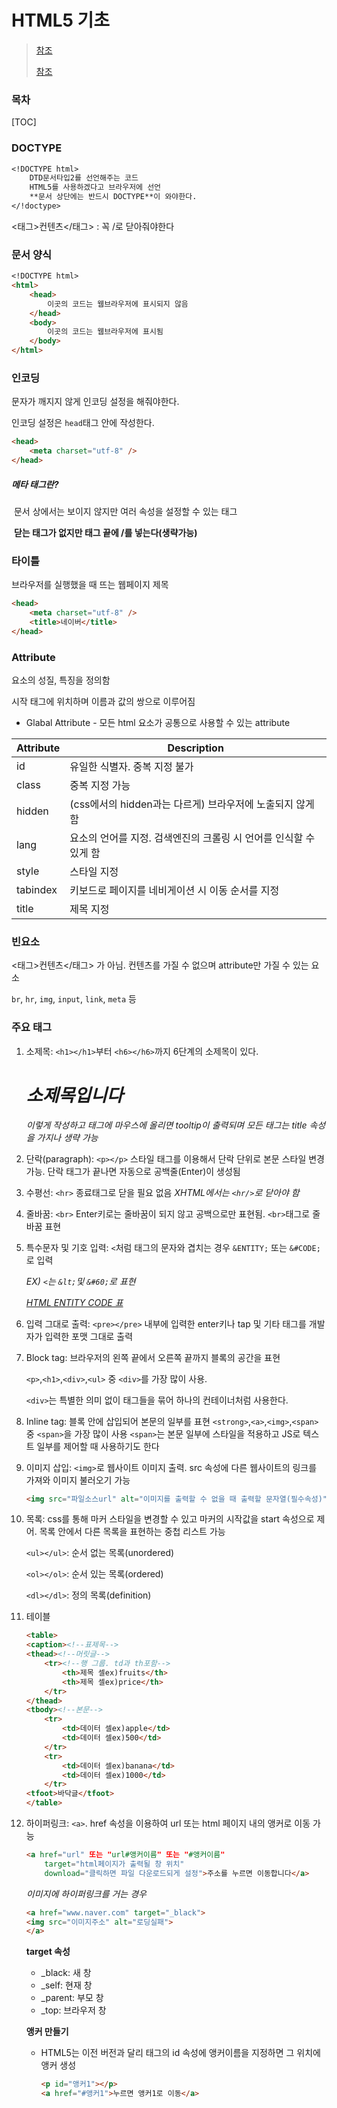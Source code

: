 # HTML5 기초
>[참조](https://m.blog.naver.com/PostView.naver?isHttpsRedirect=true&blogId=loveiss0&logNo=140212177827)
>
>[참조](https://taemtaem-it.tistory.com/entry/2%EC%9E%A5-HTML5-%EA%B8%B0%EB%B3%B8%EB%AC%B8%EB%B2%95)

### 목차
[TOC]



### DOCTYPE

```markdown
<!DOCTYPE html>
    DTD문서타입2를 선언해주는 코드
	HTML5를 사용하겠다고 브라우저에 선언
	**문서 상단에는 반드시 DOCTYPE**이 와야한다.
</!doctype>
```

<태그>컨텐츠</태그> : 꼭 /로 닫아줘야한다

<!--주석-->

### 문서  양식

```markdown
<!DOCTYPE html>
<html>
    <head>
    	이곳의 코드는 웹브라우저에 표시되지 않음
    </head>
    <body>
    	이곳의 코드는 웹브라우저에 표시됨
    </body>
</html>
```

### 인코딩

문자가 깨지지 않게 인코딩 설정을 해줘야한다.

인코딩 설정은 `head`태그 안에 작성한다.
```markdown
<head>
	<meta charset="utf-8" />
</head>
```
##### *메타 태그란?* 

​	문서 상에서는 보이지 않지만 여러 속성을 설정할 수 있는 태그

​	**닫는 태그가 없지만 태그 끝에 /를 넣는다(생략가능)**



### 타이틀

브라우저를 실행했을 때 뜨는 웹페이지 제목

```markdown
<head>
	<meta charset="utf-8" />
	<title>네이버</title>
</head>
```



### Attribute

요소의 성질, 특징을 정의함

시작 태그에 위치하며 이름과 값의 쌍으로 이루어짐

- Glabal Attribute - 모든 html 요소가 공통으로 사용할 수 있는 attribute

| Attribute | Description                                                  |
| --------- | ------------------------------------------------------------ |
| id        | 유일한 식별자. 중복 지정 불가                                |
| class     | 중복 지정 가능                                               |
| hidden    | (css에서의 hidden과는 다르게) 브라우저에 노출되지 않게 함    |
| lang      | 요소의 언어를 지정. 검색엔진의 크롤링 시 언어를 인식할 수 있게 함 |
| style     | 스타일 지정                                                  |
| tabindex  | 키보드로 페이지를 네비게이션 시 이동 순서를 지정             |
| title     | 제목 지정                                                    |



### 빈요소

<태그>컨텐츠</태그> 가 아님. 컨텐츠를 가질 수 없으며 attribute만 가질 수 있는 요소

`br`, `hr`, `img`, `input`, `link`, `meta` 등



### 주요 태그

1. 소제목: `<h1></h1>`부터 `<h6></h6>`까지 6단계의 소제목이 있다.

   *<h1 title="소제목 타이틀">소제목입니다</h1>*

   *이렇게 작성하고 태그에 마우스에 올리면 tooltip이 출력되며 모든 태그는 title 속성을 가지나 생략 가능*

2. 단락(paragraph): `<p></p>` 스타일 태그를 이용해서 단락 단위로 본문 스타일 변경가능. 단락 태그가 끝나면 자동으로 공백줄(Enter)이 생성됨

3. 수평선: `<hr>` 종료태그로 닫을 필요 없음 *XHTML에서는 `<hr/>`로 닫아야 함*

4. 줄바꿈: `<br>` Enter키로는 줄바꿈이 되지 않고 공백으로만 표현됨. `<br>`태그로 줄바꿈 표현

5. 특수문자 및 기호 입력: `<`처럼 태그의 문자와 겹치는 경우 `&ENTITY;` 또는 `&#CODE;`로 입력

   *EX) `<`는 `&lt;`및 `&#60;`로 표현*

   *[HTML ENTITY CODE 표](https://entitycode.com/#common-content)*

6. 입력 그대로 출력: `<pre></pre>` 내부에 입력한 enter키나 tap 및 기타 태그를 개발자가 입력한 포맷 그대로 출력

7. Block tag: 브라우저의 왼쪽 끝에서 오른쪽 끝까지 블록의 공간을 표현

   `<p>`,`<h1>`,`<div>`,`<ul>` 중 `<div>`를 가장 많이 사용.

   `<div>`는 특별한 의미 없이 태그들을 묶어 하나의 컨테이너처럼 사용한다.

8. Inline tag: 블록 안에 삽입되어 본문의 일부를 표현
`<strong>`,`<a>`,`<img>`,`<span>` 중 `<span>`을 가장 많이 사용
`<span>`는 본문 일부에 스타일을 적용하고 JS로 텍스트 일부를 제어할 때 사용하기도 한다

9. 이미지 삽입: `<img>`로 웹사이트 이미지 출력. src 속성에 다른 웹사이트의 링크를 가져와 이미지 불러오기 가능

   ```markdown
   <img src="파일소스url" alt="이미지를 출력할 수 없을 때 출력할 문자열(필수속성)" width="가로px" height="세로px">
   ```

10. 목록: css를 통해 마커 스타일을 변경할 수 있고 마커의 시작값을 start 속성으로 제어. 목록 안에서 다른 목록을 표현하는 중첩 리스트 가능

    `<ul></ul>`: 순서 없는 목록(unordered)

    `<ol></ol>`: 순서 있는 목록(ordered)

    `<dl></dl>`: 정의 목록(definition)

11. 테이블

    ```markdown
    <table>
    <caption><!--표제목-->
    <thead><!--머릿글-->
    	<tr><!--행 그룹. td과 th포함-->
    		<th>제목 셀ex)fruits</th>
    		<th>제목 셀ex)price</th>
    	</tr>
    </thead>
    <tbody><!--본문-->
    	<tr>
    		<td>데이터 셀ex)apple</td>
    		<td>데이터 셀ex)500</td>
    	</tr>
    	<tr>
    		<td>데이터 셀ex)banana</td>
    		<td>데이터 셀ex)1000</td>
    	</tr>
    <tfoot>바닥글</tfoot>
    </table>
    ```

12. 하이퍼링크: `<a>`. href 속성을 이용하여 url 또는 html 페이지 내의 앵커로 이동 가능

    ```markdown
    <a href="url" 또는 "url#앵커이름" 또는 "#앵커이름"
    	target="html페이지가 출력될 창 위치"
    	download="클릭하면 파일 다운로드되게 설정">주소를 누르면 이동합니다</a>
    ```

    *이미지에 하이퍼링크를 거는 경우*

    ```markdown
    <a href="www.naver.com" target="_black">
    <img src="이미지주소" alt="로딩실패">
    </a>
    ```

    **target 속성**

    - _black: 새 창
    - _self: 현재 창
    - _parent: 부모 창
    - _top: 브라우저 창

    **앵커 만들기**

    - HTML5는 이전 버전과 달리 태그의 id 속성에 앵커이름을 지정하면 그 위치에 앵커 생성

      ```markdown
      <p id="앵커1"></p>
      <a href="#앵커1">누르면 앵커1로 이동</a>
      ```

      

